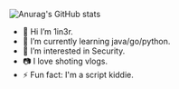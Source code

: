 ![Anurag's GitHub stats](https://github-readme-stats.vercel.app/api?username=1in3r&show_icons=true&theme=tokyonight)
- 👋 Hi I’m 1in3r.
- 🌱 I’m currently learning java/go/python.
- 👀 I’m interested in Security.
- 📷 I love shoting vlogs.
- ⚡ Fun fact: I'm a script kiddie.
<!-- - 💬 Ask me about ... -->
<!-- - 📫 How to reach me: ... -->
<!-- - ⚡ Fun fact:  -->
